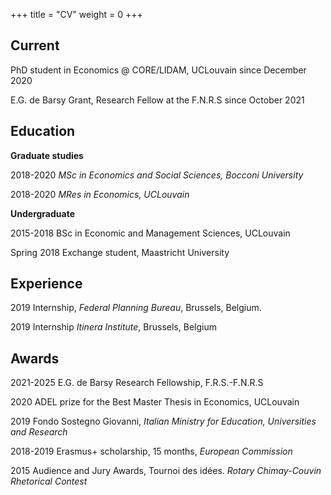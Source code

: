 +++
title = "CV"
weight = 0
+++
## Current 

PhD student in Economics @ CORE/LIDAM, UCLouvain since December 2020

E.G. de Barsy Grant, Research Fellow at the F.N.R.S since October 2021

## Education

**Graduate studies**

2018-2020 *MSc in Economics and Social Sciences, Bocconi University*

2018-2020 *MRes in Economics, UCLouvain*

**Undergraduate**

2015-2018 BSc in Economic and Management Sciences, UCLouvain

Spring 2018 Exchange student, Maastricht University

## Experience

2019 Internship, *Federal Planning Bureau*, Brussels, Belgium. 

2019 Internship *Itinera Institute*, Brussels, Belgium

## Awards

2021-2025 E.G. de Barsy Research Fellowship, F.R.S.-F.N.R.S

2020 ADEL prize for the Best Master Thesis in Economics, UCLouvain

2019 Fondo Sostegno Giovanni, *Italian Ministry for Education, Universities and Research*

2018-2019 Erasmus+ scholarship, 15 months, *European Commission*

2015 Audience and Jury Awards, Tournoi des idées. *Rotary Chimay-Couvin Rhetorical Contest*
